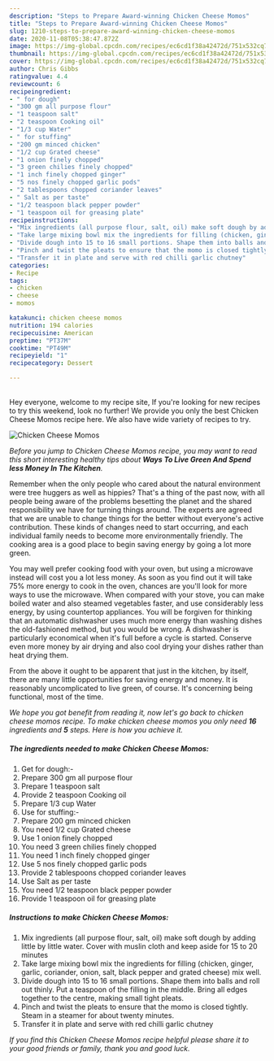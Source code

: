 ```yaml
---
description: "Steps to Prepare Award-winning Chicken Cheese Momos"
title: "Steps to Prepare Award-winning Chicken Cheese Momos"
slug: 1210-steps-to-prepare-award-winning-chicken-cheese-momos
date: 2020-11-08T05:38:47.872Z
image: https://img-global.cpcdn.com/recipes/ec6cd1f38a42472d/751x532cq70/chicken-cheese-momos-recipe-main-photo.jpg
thumbnail: https://img-global.cpcdn.com/recipes/ec6cd1f38a42472d/751x532cq70/chicken-cheese-momos-recipe-main-photo.jpg
cover: https://img-global.cpcdn.com/recipes/ec6cd1f38a42472d/751x532cq70/chicken-cheese-momos-recipe-main-photo.jpg
author: Chris Gibbs
ratingvalue: 4.4
reviewcount: 6
recipeingredient:
- " for dough"
- "300 gm all purpose flour"
- "1 teaspoon salt"
- "2 teaspoon Cooking oil"
- "1/3 cup Water"
- " for stuffing"
- "200 gm minced chicken"
- "1/2 cup Grated cheese"
- "1 onion finely chopped"
- "3 green chilies finely chopped"
- "1 inch finely chopped ginger"
- "5 nos finely chopped garlic pods"
- "2 tablespoons chopped coriander leaves"
- " Salt as per taste"
- "1/2 teaspoon black pepper powder"
- "1 teaspoon oil for greasing plate"
recipeinstructions:
- "Mix ingredients (all purpose flour, salt, oil) make soft dough by adding little by little water. Cover with muslin cloth and keep aside for 15 to 20 minutes"
- "Take large mixing bowl mix the ingredients for filling (chicken, ginger, garlic, coriander, onion, salt, black pepper and grated cheese) mix well."
- "Divide dough into 15 to 16 small portions. Shape them into balls and roll out thinly. Put a teaspoon of the filling in the middle. Bring all edges together to the centre, making small tight pleats."
- "Pinch and twist the pleats to ensure that the momo is closed tightly. Steam in a steamer for about twenty minutes."
- "Transfer it in plate and serve with red chilli garlic chutney"
categories:
- Recipe
tags:
- chicken
- cheese
- momos

katakunci: chicken cheese momos 
nutrition: 194 calories
recipecuisine: American
preptime: "PT37M"
cooktime: "PT49M"
recipeyield: "1"
recipecategory: Dessert

---
```

<br>
Hey everyone, welcome to my recipe site, If you're looking for new recipes to try this weekend, look no further! We provide you only the best Chicken Cheese Momos recipe here. We also have wide variety of recipes to try.
<br>


![Chicken Cheese Momos](https://img-global.cpcdn.com/recipes/ec6cd1f38a42472d/751x532cq70/chicken-cheese-momos-recipe-main-photo.jpg)

<i>Before you jump to Chicken Cheese Momos recipe, you may want to read this short interesting healthy tips about 
<strong>Ways To Live Green And Spend less Money In The Kitchen</strong>.</i>
</br>

Remember when the only people who cared about the natural environment were tree huggers as well as hippies? That's a thing of the past now, with all people being aware of the problems besetting the planet and the shared responsibility we have for turning things around. The experts are agreed that we are unable to change things for the better without everyone's active contribution. These kinds of changes need to start occurring, and each individual family needs to become more environmentally friendly. The cooking area is a good place to begin saving energy by going a lot more green.

You may well prefer cooking food with your oven, but using a microwave instead will cost you a lot less money. As soon as you find out it will take 75% more energy to cook in the oven, chances are you'll look for more ways to use the microwave. When compared with your stove, you can make boiled water and also steamed vegetables faster, and use considerably less energy, by using countertop appliances. You will be forgiven for thinking that an automatic dishwasher uses much more energy than washing dishes the old-fashioned method, but you would be wrong. A dishwasher is particularly economical when it's full before a cycle is started. Conserve even more money by air drying and also cool drying your dishes rather than heat drying them.

From the above it ought to be apparent that just in the kitchen, by itself, there are many little opportunities for saving energy and money. It is reasonably uncomplicated to live green, of course. It's concerning being functional, most of the time.


<i>We hope you got benefit from reading it, now let's go back to chicken cheese momos recipe. To make chicken cheese momos you only need <strong>16</strong> ingredients and <strong>5</strong> steps. Here is how you achieve it.
</i>

##### The ingredients needed to make Chicken Cheese Momos:

1. Get  for dough:-
1. Prepare 300 gm all purpose flour
1. Prepare 1 teaspoon salt
1. Provide 2 teaspoon Cooking oil
1. Prepare 1/3 cup Water
1. Use  for stuffing:-
1. Prepare 200 gm minced chicken
1. You need 1/2 cup Grated cheese
1. Use 1 onion finely chopped
1. You need 3 green chilies finely chopped
1. You need 1 inch finely chopped ginger
1. Use 5 nos finely chopped garlic pods
1. Provide 2 tablespoons chopped coriander leaves
1. Use  Salt as per taste
1. You need 1/2 teaspoon black pepper powder
1. Provide 1 teaspoon oil for greasing plate


##### Instructions to make Chicken Cheese Momos:

1. Mix ingredients (all purpose flour, salt, oil) make soft dough by adding little by little water. Cover with muslin cloth and keep aside for 15 to 20 minutes
1. Take large mixing bowl mix the ingredients for filling (chicken, ginger, garlic, coriander, onion, salt, black pepper and grated cheese) mix well.
1. Divide dough into 15 to 16 small portions. Shape them into balls and roll out thinly. Put a teaspoon of the filling in the middle. Bring all edges together to the centre, making small tight pleats.
1. Pinch and twist the pleats to ensure that the momo is closed tightly. Steam in a steamer for about twenty minutes.
1. Transfer it in plate and serve with red chilli garlic chutney


<i>If you find this Chicken Cheese Momos recipe helpful please share it to your good friends or family, thank you and good luck.</i>
